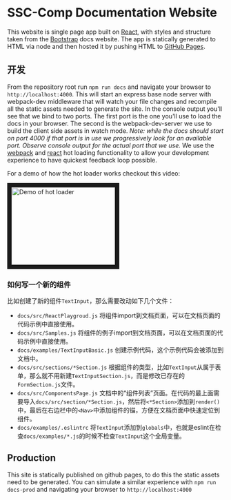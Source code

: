 # SSC-Comp Documentation Website

This website is single page app built on
[React](http://facebook.github.io/react/), with styles and structure taken from
the [Bootstrap](http://getbootstrap.com/) docs website.  The app is statically
generated to HTML via node and then hosted it by pushing HTML to [GitHub
Pages](http://pages.github.com/).

## 开发

From the repository root run `npm run docs` and navigate your browser to
`http://localhost:4000`. This will start an express base node server with
webpack-dev middleware that will watch your file changes and recompile all the
static assets needed to generate the site. In the console output you'll see that
we bind to two ports. The first port is the one you'll use to load the docs in
your browser. The second is the webpack-dev-server we use to build the client
side assets in watch mode. _Note: while the docs should start on port 4000 if
that port is in use we progressively look for an available port.  Observe
console output for the actual port that we use._ We use the
[webpack][webpack-hot] and [react][react-hot] hot loading functionality to allow
your development experience to have quickest feedback loop possible.

For a demo of how the hot loader works checkout this video:

<a href="http://www.youtube.com/watch?feature=player_embedded&v=vViVUbyAWeY
" target="_blank"><img src="http://img.youtube.com/vi/vViVUbyAWeY/0.jpg" 
alt="Demo of hot loader" width="240" height="180" border="10" /></a>

### 如何写一个新的组件

比如创建了新的组件`TextInput`，那么需要改动如下几个文件：

- `docs/src/ReactPlaygroud.js` 将组件import到文档页面，可以在文档页面的代码示例中直接使用。
- `docs/src/Samples.js` 将组件的例子import到文档页面，可以在文档页面的代码示例中直接使用。
- `docs/examples/TextInputBasic.js` 创建示例代码，这个示例代码会被添加到文档中。
- `docs/src/sections/*Section.js` 根据组件的类型，比如`TextInput`从属于表单，那么就不用新建`TextInputSection.js`，而是修改已存在的`FormSection.js`文件。
- `docs/src/ComponentsPage.js` 文档中的“组件列表”页面。在代码的最上面需要导入`docs/src/section/*Section.js`，然后将`<*Section>`添加到`render()`中，最后在右边栏中的`<Nav>`中添加组件的锚，方便在文档页面中快速定位到组件。
- `docs/examples/.eslintrc` 将`TextInput`添加到`globals`中，也就是eslint在检查`docs/examples/*.js`的时候不检查`TextInput`这个全局变量。

## Production

This site is statically published on github pages, to do this the static assets
need to be generated. You can simulate a similar experience with `npm run
docs-prod` and navigating your browser to `http://localhost:4000`

[webpack-hot]: http://webpack.github.io/docs/hot-module-replacement-with-webpack.html
[react-hot]: http://gaearon.github.io/react-hot-loader/
